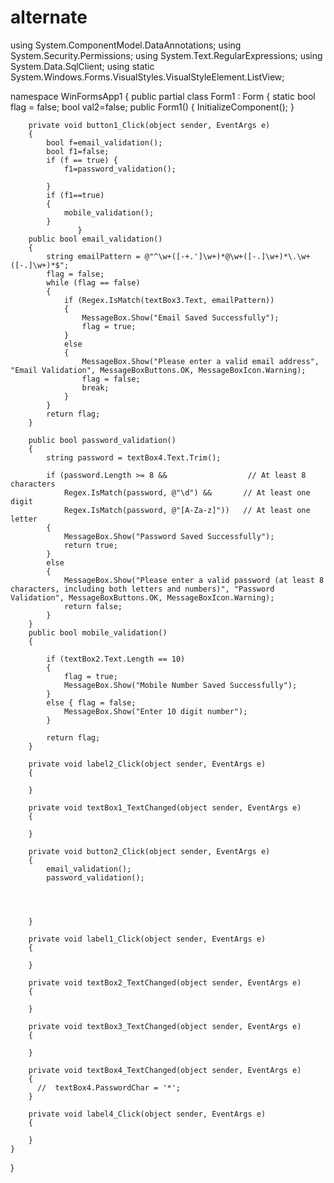 # alternate
using System.ComponentModel.DataAnnotations;
using System.Security.Permissions;
using System.Text.RegularExpressions;
using System.Data.SqlClient;
using static System.Windows.Forms.VisualStyles.VisualStyleElement.ListView;

namespace WinFormsApp1
{
    public partial class Form1 : Form
    {
        static bool flag = false;
        bool val2=false;
        public Form1()
        {
            InitializeComponent();
        }

        private void button1_Click(object sender, EventArgs e)
        {
            bool f=email_validation();
            bool f1=false;
            if (f == true) { 
                f1=password_validation();
            
            }
            if (f1==true)
            {
                mobile_validation();
            }
                   }
        public bool email_validation()
        {
            string emailPattern = @"^\w+([-+.']\w+)*@\w+([-.]\w+)*\.\w+([-.]\w+)*$";
            flag = false;
            while (flag == false)
            {
                if (Regex.IsMatch(textBox3.Text, emailPattern))
                {
                    MessageBox.Show("Email Saved Successfully");
                    flag = true;
                }
                else
                {
                    MessageBox.Show("Please enter a valid email address", "Email Validation", MessageBoxButtons.OK, MessageBoxIcon.Warning);
                    flag = false;
                    break;
                }
            }
            return flag;
        }

        public bool password_validation()
        {
            string password = textBox4.Text.Trim();

            if (password.Length >= 8 &&                  // At least 8 characters
                Regex.IsMatch(password, @"\d") &&       // At least one digit
                Regex.IsMatch(password, @"[A-Za-z]"))   // At least one letter
            {
                MessageBox.Show("Password Saved Successfully");
                return true;
            }
            else
            {
                MessageBox.Show("Please enter a valid password (at least 8 characters, including both letters and numbers)", "Password Validation", MessageBoxButtons.OK, MessageBoxIcon.Warning);
                return false;
            }
        }
        public bool mobile_validation()
        {

            if (textBox2.Text.Length == 10)
            {
                flag = true;
                MessageBox.Show("Mobile Number Saved Successfully");
            }
            else { flag = false;
                MessageBox.Show("Enter 10 digit number");
            }
                
            return flag;
        }

        private void label2_Click(object sender, EventArgs e)
        {

        }

        private void textBox1_TextChanged(object sender, EventArgs e)
        {

        }

        private void button2_Click(object sender, EventArgs e)
        {
            email_validation();
            password_validation();




        }

        private void label1_Click(object sender, EventArgs e)
        {

        }

        private void textBox2_TextChanged(object sender, EventArgs e)
        {

        }

        private void textBox3_TextChanged(object sender, EventArgs e)
        {

        }

        private void textBox4_TextChanged(object sender, EventArgs e)
        {
          //  textBox4.PasswordChar = '*';
        }

        private void label4_Click(object sender, EventArgs e)
        {

        }
    }
}
